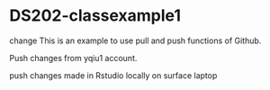 # DS202-classexample1

change
This is an example to use pull and push functions of Github.

Push changes from yqiu1 account.

push changes made in Rstudio locally on surface laptop